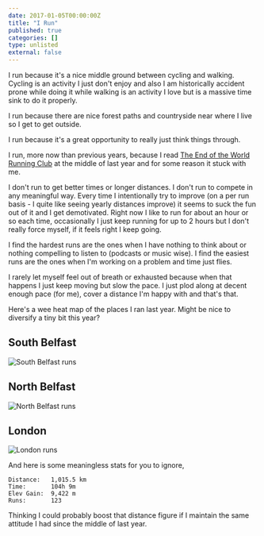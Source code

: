 ```yaml
---
date: 2017-01-05T00:00:00Z
title: "I Run"
published: true
categories: []
type: unlisted
external: false
---
```


I run because it's a nice middle ground between cycling and walking. Cycling is an activity I just don't enjoy and also I am historically accident prone while doing it while walking is an activity I love but is a massive time sink to do it properly.

I run because there are nice forest paths and countryside near where I live so I get to get outside.

I run because it's a great opportunity to really just think things through.

I run, more now than previous years, because I read [The End of the World Running Club](https://www.goodreads.com/book/show/22617452-the-end-of-the-world-running-club) at the middle of last year and for some reason it stuck with me.

I don't run to get better times or longer distances.  I don't run to compete in any meaningful way. Every time I intentionally try to improve (on a per run basis - I quite like seeing yearly distances improve) it seems to suck the fun out of it and I get demotivated.  Right now I like to run for about an hour or so each time, occasionally I just keep running for up to 2 hours but I don't really force myself, if it feels right I keep going.

I find the hardest runs are the ones when I have nothing to think about or nothing compelling to listen to (podcasts or music wise).  I find the easiest runs are the ones when I'm working on a problem and time just flies.

I rarely let myself feel out of breath or exhausted because when that happens I just keep moving but slow the pace.  I just plod along at decent enough pace (for me), cover a distance I'm happy with and that's that.

Here's a wee heat map of the places I ran last year.  Might be nice to diversify a tiny bit this year?

## South Belfast

![South Belfast runs](/images/blog/runs/south-belfast-run.png)

## North Belfast

![North Belfast runs](/images/blog/runs/north-belfast-run.png)

## London

![London runs](/images/blog/runs/london-run.png)

And here is some meaningless stats for you to ignore,

```
Distance:   1,015.5 km
Time:       104h 9m
Elev Gain:  9,422 m
Runs:       123
```

Thinking I could probably boost that distance figure if I maintain the same attitude I had since the middle of last year.
